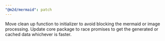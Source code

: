 ```yaml
---
"@m2d/mermaid": patch
---
```


Move clean up function to initializer to avoid blocking the mermaid or image processing. Update core package to race promises to get the generated or cached data whichever is faster.
